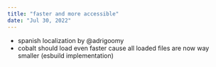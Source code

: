 ```yaml
---
title: "faster and more accessible"
date: "Jul 30, 2022"
---
```


- spanish localization by @adrigoomy
- cobalt should load even faster cause all loaded files are now way smaller (esbuild implementation)